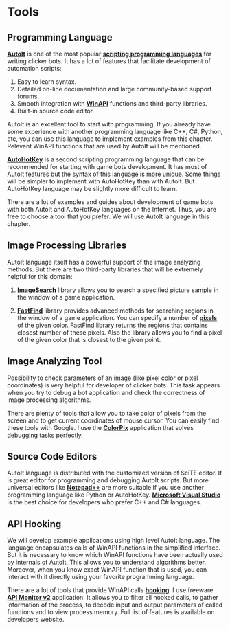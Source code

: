 # Tools

## Programming Language

[**AutoIt**](https://www.autoitscript.com/site/autoit) is one of the most popular [**scripting programming languages**](https://en.wikipedia.org/wiki/Scripting_language) for writing clicker bots. It has a lot of features that facilitate development of automation scripts:

1. Easy to learn syntax.
2. Detailed on-line documentation and large community-based support forums.
3. Smooth integration with [**WinAPI**](https://en.wikipedia.org/wiki/Windows_API) functions and third-party libraries.
4. Built-in source code editor.

AutoIt is an excellent tool to start with programming. If you already have some experience with another programming language like C++, C#, Python, etc, you can use this language to implement examples from this chapter. Relevant WinAPI functions that are used by AutoIt will be mentioned.

[**AutoHotKey**](http://ahkscript.org) is a second scripting programming language that can be recommended for starting with game bots development. It has most of AutoIt features but the syntax of this language is more unique. Some things will be simpler to implement with AutoHotKey than with AutoIt. But AutoHotKey language may be slightly more difficult to learn.

There are a lot of examples and guides about development of game bots with both AutoIt and AutoHotKey languages on the Internet. Thus, you are free to choose a tool that you prefer. We will use AutoIt language in this chapter.

## Image Processing Libraries

AutoIt language itself has a powerful support of the image analyzing methods. But there are two third-party libraries that will be extremely helpful for this domain:

1. [**ImageSearch**](https://www.autoitscript.com/forum/topic/148005-imagesearch-usage-explanation) library allows you to search a specified picture sample in the window of a game application.

2. [**FastFind**](https://www.autoitscript.com/forum/topic/126430-advanced-pixel-search-library/) library provides advanced methods for searching regions in the window of a game application. You can specify a number of [**pixels**](https://en.wikipedia.org/wiki/Pixel) of the given color. FastFind library returns the regions that contains closest number of these pixels. Also the library allows you to find a pixel of the given color that is closest to the given point.

## Image Analyzing Tool

Possibility to check parameters of an image (like pixel color or pixel coordinates) is very helpful for developer of clicker bots. This task appears when you try to debug a bot application and check the correctness of image processing algorithms.

There are plenty of tools that allow you to take color of pixels from the screen and to get current coordinates of mouse cursor.  You can easily find these tools with Google. I use the [**ColorPix**](https://www.colorschemer.com/colorpix_info.php) application that solves debugging tasks perfectly.

## Source Code Editors

AutoIt language is distributed with the customized version of SciTE editor. It is great editor for programming and debugging AutoIt scripts. But more universal editors like [**Notepad++**](https://notepad-plus-plus.org) are more suitable if you use another programming language like Python or AutoHotKey. [**Microsoft Visual Studio**](https://www.visualstudio.com/en-us/products/visual-studio-express-vs.aspx) is the best choice for developers who prefer C++ and C# languages.

## API Hooking

We will develop example applications using high level AutoIt language. The language encapsulates calls of WinAPI functions in the simplified interface. But it is necessary to know which WinAPI functions have been actually used by internals of AutoIt. This allows you to understand algorithms better. Moreover, when you know exact WinAPI function that is used, you can interact with it directly using your favorite programming language.

There are a lot of tools that provide WinAPI calls [**hooking**](https://en.wikipedia.org/wiki/Hooking). I use freeware [**API Monitor v2**](http://www.rohitab.com/apimonitor) application. It allows you to filter all hooked calls, to gather information of the process, to decode input and output parameters of called functions and to view process memory. Full list of features is available on developers website.
